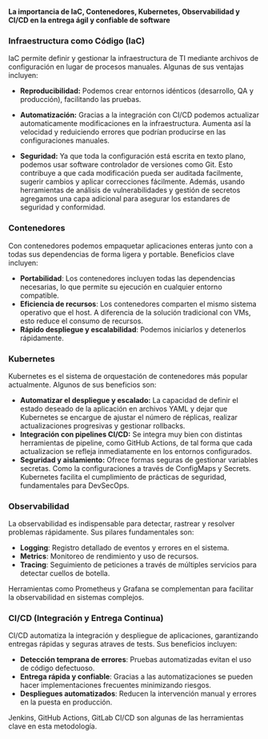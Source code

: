 **La importancia de IaC, Contenedores, Kubernetes, Observabilidad y CI/CD en la entrega ágil y confiable de software**

### Infraestructura como Código (IaC)
IaC permite definir y gestionar la infraestructura de TI mediante archivos de configuración en lugar de procesos manuales. Algunas de sus ventajas incluyen:
- **Reproducibilidad:** Podemos crear entornos idénticos (desarrollo, QA y producción), facilitando las pruebas.

- **Automatización:** Gracias a la integración con CI/CD podemos actualizar automaticamente modificaciones en la infraestructura. Aumenta así la velocidad y reduiciendo errores que podrían producirse en las configuraciones manuales.

- **Seguridad:** Ya que toda la configuración está escrita en texto plano, podemos usar software controlador de versiones como Git. Esto contribuye a que cada modificación pueda ser auditada facilmente, sugerir cambios y aplicar correcciones fácilmente. Además, usando herramientas de análisis de vulnerabilidades y gestión de secretos agregamos una capa adicional para asegurar los estandares de seguridad y conformidad.


### Contenedores
Con contenedores podemos empaquetar aplicaciones enteras junto con a todas sus dependencias de forma ligera y portable. Beneficios clave incluyen:

- **Portabilidad**: Los contenedores incluyen todas las dependencias necesarias, lo que permite su ejecución en cualquier entorno compatible.
- **Eficiencia de recursos**: Los contenedores comparten el mismo sistema operativo que el host. A diferencia de la solución tradicional con VMs, esto reduce el consumo de recursos.
- **Rápido despliegue y escalabilidad**: Podemos iniciarlos y detenerlos rápidamente.
 

### Kubernetes
Kubernetes es el sistema de orquestación de contenedores más popular actualmente. Algunos de sus beneficios son:
- **Automatizar el despliegue y escalado:** La capacidad de definir el estado deseado de la aplicación en archivos YAML y dejar que Kubernetes se encargue de ajustar el número de réplicas, realizar actualizaciones progresivas y gestionar rollbacks.
- **Integración con pipelines CI/CD:** Se integra muy bien con distintas herramientas de pipeline, como GitHub Actions, de tal forma que cada actualizacion se refleja inmediatamente en los entornos configurados. 
- **Seguridad y aislamiento:** Ofrece formas seguras de gestionar variables secretas. Como la configuraciones a través de ConfigMaps y Secrets. Kubernetes facilita el cumplimiento de prácticas de seguridad, fundamentales para DevSecOps.

### Observabilidad
La observabilidad es indispensable para detectar, rastrear y resolver problemas rápidamente. Sus pilares fundamentales son:

- **Logging**: Registro detallado de eventos y errores en el sistema.
- **Metrics**: Monitoreo de rendimiento y uso de recursos.
- **Tracing**: Seguimiento de peticiones a través de múltiples servicios para detectar cuellos de botella.
  
Herramientas como Prometheus y Grafana se complementan para facilitar la observabilidad en sistemas complejos. 

### CI/CD (Integración y Entrega Continua)
CI/CD automatiza la integración y despliegue de aplicaciones, garantizando entregas rápidas y seguras atraves de tests. Sus beneficios incluyen:
- **Detección temprana de errores**: Pruebas automatizadas evitan el uso de código defectuoso.
- **Entrega rápida y confiable**: Gracias a las automatizaciones se pueden hacer implementaciones frecuentes minimizando riesgos.
- **Despliegues automatizados**: Reducen la intervención manual y errores en la puesta en producción.
  
Jenkins, GitHub Actions, GitLab CI/CD son algunas de las herramientas clave en esta metodología.
